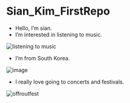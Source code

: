 # Sian_Kim_FirstRepo
- Hello, I’m sian.
- I’m interested in listening to music.

![listening to music](https://user-images.githubusercontent.com/90750078/135726882-2a923777-1999-4de9-a58e-11b0e7e2de8b.jpg)
- I’m from South Korea.

![image](https://user-images.githubusercontent.com/90750078/135726853-91fcb759-b400-4a79-9868-59002c581a76.jpg)
- I really love going to concerts and festivals. 

![offroutfest](https://user-images.githubusercontent.com/90750078/135726923-d056a373-ed54-4b12-9f22-40958a2ce4ad.jpeg)
